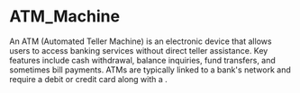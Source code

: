 # ATM_Machine
An ATM (Automated Teller Machine) is an electronic device that allows users to access banking services without direct teller assistance. Key features include cash withdrawal, balance inquiries, fund transfers, and sometimes bill payments. ATMs are typically linked to a bank's network and require a debit or credit card along with a .
